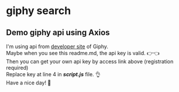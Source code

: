 # giphy search
## Demo giphy api using Axios  
I'm using api from [developer site](https://developers.giphy.com/dashboard/) of Giphy.  
Maybe when you see this readme.md, the api key is valid. 👉👈  
Then you can get your own api key by access link above (registration required)  
Replace key at line 4 in __*script.js*__ file. 👌  
Have a nice day! 💚


